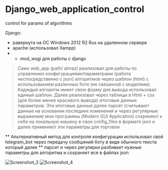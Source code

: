 # Django_web_application_control
control for params of algorithms

Django:
* равернута на ОС Windows 2012 R2 Rus на удаленном сервере
* apache (использовал Xampp)
* + mod_wsgi для работы с django


> Само web_app  (path/ almaz) реализовал для работы по управлению конфигурациями/параметрами (работа неспосредственно с json) алгоритмов
> через шаблон (html) с использованием различных form (не связанной с моделями). Кадждый алгоритм имеет свою форму для вывода использовал единый шаблон.
> Далее реализовал через таблицы в Html + css (для более менее красивого вывода) итоговые данные параметров.
> Эти итоговые данные далее парсят (считывают данные на основании последних изменений и через регулярные выражения) мои программы (Modern GUI Application)
> сохряняют к себе на локальную машину в свои config_files в формате json и далее применяют эти параметры для торговли


** Альтернативный метод для контроля конфигурации использовал свой telegram_bot через передачу сообшений боту в виде обычного текста который далее
** парсит и через регулярки разбивает нужные параметры для алгоритма и сохраняет все в файлах json

![Screenshot_3](https://user-images.githubusercontent.com/76248049/129342497-80619260-32fc-4518-a66a-8f5e597f05f6.jpg)
![Screenshot_4](https://user-images.githubusercontent.com/76248049/129342513-ea503951-a954-4a87-9246-1043e79721cd.jpg)

